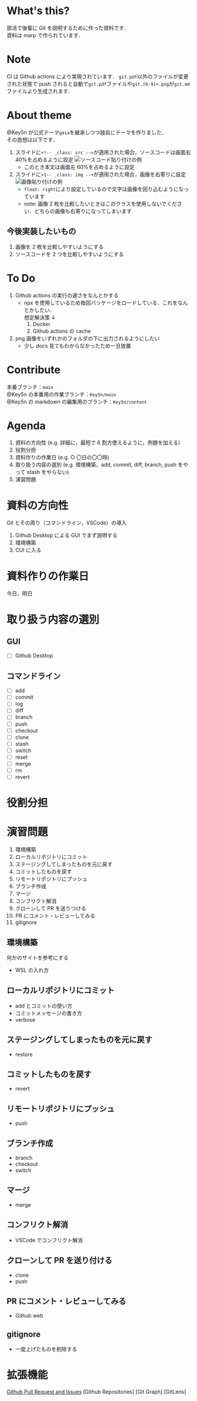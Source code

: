 # What's this?

部活で後輩に Git を説明するために作った資料です．  
資料は marp で作られています．

# Note

CI は Github actions により実現されています．
`git.pdf`以外のファイルが変更された状態で push されると自動で`git.pdf`ファイルや`git.[0-9]+.png`が`git.md`ファイルより生成されます．

# About theme

@Key5n が公式テーマ`gaia`を継承しつつ独自にテーマを作りました．  
その思想は以下です．

1. スライドに`<!-- _class: src -->`が適用された場合，ソースコードは画面右 40%を占めるように設定
   ![ソースコード貼り付けの例](https://github.com/Key5n/C0de-Textbook/blob/Key5n/main/git.004.png?raw=true)
   - このとき本文は画面左 60%を占めるように設定
1. スライドに`<1-- _class: img -->`が適用された場合，画像を右寄りに設定
   ![画像貼り付けの例](https://github.com/Key5n/C0de-Textbook/blob/Key5n/main/git.003.png?raw=true)
   - `float: right`により設定しているので文字は画像を回り込むようになっています
   - note: 画像 2 枚を比較したいときはこのクラスを使用しないでください．どちらの画像も右寄りになってしまいます

## 今後実装したいもの

1. 画像を 2 枚を比較しやすいようにする
1. ソースコードを 2 つを比較しやすいようにする

# To Do

1. Github actions の実行の遅さをなんとかする
   - npx を使用しているため毎回パッケージをロードしている．これをなんとかしたい．  
      想定解決策 ↓
     1. Docker
     1. Github actions の cache
1. png 画像をいずれかのフォルダの下に出力されるようにしたい
   - 少し docs 見てもわからなかったため一旦放置

# Contribute

本番ブランチ：`main`  
@Key5n の本番用の作業ブランチ：`Key5n/main`  
@Key5n の markdown の編集用のブランチ：`Key5n/content`

# Agenda

1. 資料の方向性
   (e.g. 詳細に，最短で 6 割方使えるように，例題を加える)
2. 役割分担
3. 資料作りの作業日
   (e.g. ○ 〇日の〇〇時)
4. 取り扱う内容の選別
   (e.g. 環境構築，add, commit, diff, branch, push をやって stash をやらない)
5. 演習問題

# 資料の方向性

Git とその周り（コマンドライン，VSCode）の導入

1. Github Desktop による GUI でまず説明する
2. 環境構築
3. CUI に入る

# 資料作りの作業日

今日，明日

# 取り扱う内容の選別

## GUI

- [ ] Github Desktop

## コマンドライン

- [ ] add
- [ ] commit
- [ ] log
- [ ] diff
- [ ] branch
- [ ] push
- [ ] checkout
- [ ] clone
- [ ] stash
- [ ] switch
- [ ] reset
- [ ] merge
- [ ] rm
- [ ] revert

# 役割分担

# 演習問題

1. 環境構築
1. ローカルリポジトリにコミット
1. ステージングしてしまったものを元に戻す
1. コミットしたものを戻す
1. リモートリポジトリにプッシュ
1. ブランチ作成
1. マージ
1. コンフリクト解消
1. クローンして PR を送りつける
1. PR にコメント・レビューしてみる
1. gitignore

## 環境構築

何かのサイトを参考にする

- WSL の入れ方

## ローカルリポジトリにコミット

- add とコミットの使い方
- コミットメッセージの書き方
- verbose

## ステージングしてしまったものを元に戻す

- restore

## コミットしたものを戻す

- revert

## リモートリポジトリにプッシュ

- push

## ブランチ作成

- branch
- checkout
- switch

## マージ

- merge

## コンフリクト解消

- VSCode でコンフリクト解消

## クローンして PR を送り付ける

- clone
- push

## PR にコメント・レビューしてみる

- Github web

## gitignore

- 一度上げたものを削除する

# 拡張機能

[Github Pull Request and Issues](https://github.com/gitkraken/vscode-gitlens)
[Github Repositories]
[Git Graph]
[GitLens]
